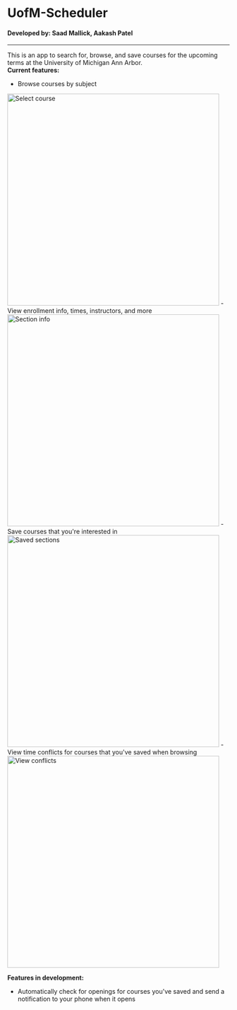 # UofM-Scheduler
#### Developed by: Saad Mallick, Aakash Patel
----
This is an app to search for, browse, and save courses for the upcoming terms at the University of Michigan Ann Arbor. <br>
**Current features:**
- Browse courses by subject <br>
<img src="https://i.imgur.com/5MSzTm4.png" alt="Select course" width="480px"/>
- View enrollment info, times, instructors, and more <br>
<img src="https://i.imgur.com/OASatPy.png" alt="Section info" width="480px"/>
- Save courses that you're interested in <br>
<img src="https://i.imgur.com/aCPpS8I.png" alt="Saved sections" width="480px"/>
- View time conflicts for courses that you've saved when browsing <br>
<img src="https://i.imgur.com/RkIOTZu.png" alt="View conflicts" width="480px"/>

**Features in development:**
- Automatically check for openings for courses you've saved and send a notification to your phone when it opens
